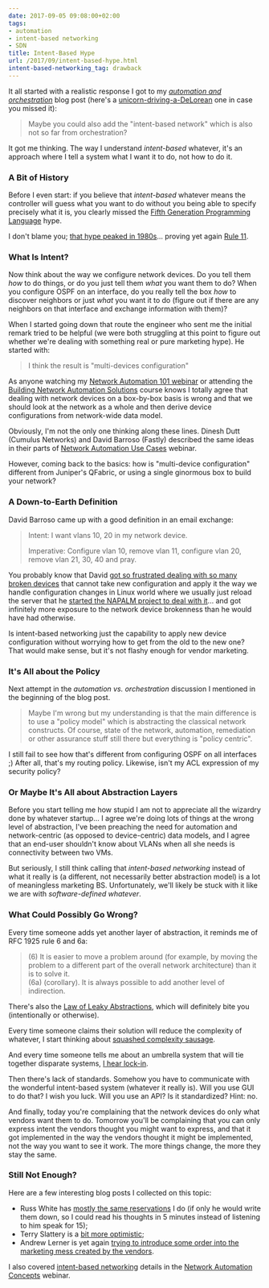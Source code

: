 ```yaml
---
date: 2017-09-05 09:08:00+02:00
tags:
- automation
- intent-based networking
- SDN
title: Intent-Based Hype
url: /2017/09/intent-based-hype.html
intent-based-networking_tag: drawback
---
```

It all started with a realistic response I got to my [*automation and orchestration*](http://blog.ipspace.net/2017/07/automation-or-orchestration.html) blog post (here's a [unicorn-driving-a-DeLorean](http://blog.ipspace.net/2017/07/promises-gone-wild.html) one in case you missed it):

> Maybe you could also add the "intent-based network" which is also not so far from orchestration?

It got me thinking. The way I understand *intent-based* whatever, it's an approach where I tell a system what I want it to do, not how to do it.
<!--more-->
### A Bit of History

Before I even start: if you believe that *intent-based* whatever means the controller will guess what you want to do without you being able to specify precisely what it is, you clearly missed the [Fifth Generation Programming Language](https://en.wikipedia.org/wiki/Fifth-generation_programming_language) hype.

I don't blame you; [that hype peaked in 1980s](#Common_misconception)... proving yet again [Rule 11](https://tools.ietf.org/html/rfc1925).

### What Is Intent?

Now think about the way we configure network devices. Do you tell them *how* to do things, or do you just tell them *what* you want them to do? When you configure OSPF on an interface, do you really tell the box *how* to discover neighbors or just *what* you want it to do (figure out if there are any neighbors on that interface and exchange information with them)?

When I started going down that route the engineer who sent me the initial remark tried to be helpful (we were both struggling at this point to figure out whether we're dealing with something real or pure marketing hype). He started with:

> I think the result is "multi-devices configuration"

As anyone watching my [Network Automation 101 webinar](http://www.ipspace.net/Network_Automation_101) or attending the [Building Network Automation Solutions](http://www.ipspace.net/Building_Network_Automation_Solutions) course knows I totally agree that dealing with network devices on a box-by-box basis is wrong and that we should look at the network as a whole and then derive device configurations from network-wide data model.

Obviously, I'm not the only one thinking along these lines. Dinesh Dutt (Cumulus Networks) and David Barroso (Fastly) described the same ideas in their parts of [Network Automation Use Cases](http://www.ipspace.net/Network_Automation_Use_Cases) webinar.

However, coming back to the basics: how is "multi-device configuration" different from Juniper's QFabric, or using a single ginormous box to build your network?

### A Down-to-Earth Definition

David Barroso came up with a good definition in an email exchange:

> Intent: I want vlans 10, 20 in my network device.
>
> Imperative: Configure vlan 10, remove vlan 11, configure vlan 20, remove vlan 21, 30, 40 and pray.

You probably know that David [got so frustrated dealing with so many broken devices](http://blog.ipspace.net/2015/06/napalm-integrating-ansible-with-network.html) that cannot take new configuration and apply it the way we handle configuration changes in Linux world where we usually just reload the server that he [started the NAPALM project to deal with it](http://blog.ipspace.net/2016/10/napalm-update-on-software-gone-wild.html)... and got infinitely more exposure to the network device brokenness than he would have had otherwise.

Is intent-based networking just the capability to apply new device configuration without worrying how to get from the old to the new one? That would make sense, but it's not flashy enough for vendor marketing.

### It's All about the Policy

Next attempt in the *automation vs. orchestration* discussion I mentioned in the beginning of the blog post.

> Maybe I'm wrong but my understanding is that the main difference is to use a "policy model" which is abstracting the classical network constructs. Of course, state of the network, automation, remediation or other assurance stuff still there but everything is "policy centric".

I still fail to see how that's different from configuring OSPF on all interfaces ;) After all, that's my routing policy. Likewise, isn't my ACL expression of my security policy?

### Or Maybe It's All about Abstraction Layers

Before you start telling me how stupid I am not to appreciate all the wizardry done by whatever startup... I agree we're doing lots of things at the wrong level of abstraction, I've been preaching the need for automation and network-centric (as opposed to device-centric) data models, and I agree that an end-user shouldn't know about VLANs when all she needs is connectivity between two VMs.

But seriously, I still think calling that *intent-based networking* instead of what it really is (a different, not necessarily better abstraction model) is a lot of meaningless marketing BS. Unfortunately, we'll likely be stuck with it like we are with *software-defined whatever*.

### What Could Possibly Go Wrong?

Every time someone adds yet another layer of abstraction, it reminds me of RFC 1925 rule 6 and 6a:

> \(6\) It is easier to move a problem around (for example, by moving the problem to a different part of the overall network architecture) than it is to solve it.\
> (6a) (corollary). It is always possible to add another level of indirection.

There's also the [Law of Leaky Abstractions](https://en.wikipedia.org/wiki/Leaky_abstraction), which will definitely bite you (intentionally or otherwise).

Every time someone claims their solution will reduce the complexity of whatever, I start thinking about [squashed complexity sausage](http://blog.ipspace.net/2012/07/virtualized-squashed-complexity-sausage.html).

And every time someone tells me about an umbrella system that will tie together disparate systems, [I hear lock-in](http://blog.ipspace.net/2015/01/lock-in-is-inevitable-get-used-to-it.html).

Then there's lack of standards. Somehow you have to communicate with the wonderful intent-based system (whatever it really is). Will you use GUI to do that? I wish you luck. Will you use an API? Is it standardized? Hint: no.

And finally, today you're complaining that the network devices do only what vendors want them to do. Tomorrow you'll be complaining that you can only express intent the vendors thought you might want to express, and that it got implemented in the way the vendors thought it might be implemented, not the way you want to see it work. The more things change, the more they stay the same.

### Still Not Enough?

Here are a few interesting blog posts I collected on this topic:

-   Russ White has [mostly the same reservations](https://rule11.tech/is-intent-all-that/) I do (if only he would write them down, so I could read his thoughts in 5 minutes instead of listening to him speak for 15);
-   Terry Slattery is a [bit more optimistic](https://www.netcraftsmen.com/cisco-live-2017-simplifying-the-network/);
-   Andrew Lerner is yet again [trying to introduce some order into the marketing mess created by the vendors](http://blogs.gartner.com/andrew-lerner/2017/07/11/intent-based-networking-faq/).

I also covered [intent-based networking](https://my.ipspace.net/bin/list?id=AutConcepts#INTENT) details in the [Network Automation Concepts](https://www.ipspace.net/Network_Automation_Concepts) webinar.
